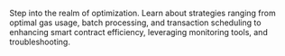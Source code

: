 Step into the realm of optimization. Learn about strategies ranging from optimal gas usage, batch processing, and transaction scheduling to enhancing smart contract efficiency, leveraging monitoring tools, and troubleshooting.
